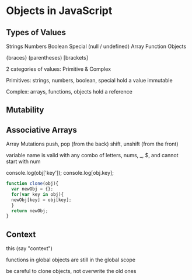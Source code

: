 # Objects in JavaScript

## Types of Values
Strings
Numbers
Boolean
Special (null / undefined)
Array
Function
Objects

{braces}
(parentheses)
[brackets]

2 categories of values: Primitive & Complex

Primitives: strings, numbers, boolean, special
hold a value
immutable

Complex: arrays, functions, objects
hold a reference


## Mutability


## Associative Arrays

Array Mutations
push, pop (from the back)
shift, unshift (from the front)

variable name is valid with any combo of letters, nums, _, $, and cannot start with num

console.log(obj['key']);
console.log[obj.key];
<!-- Invalid Var names must be in the [] as strings -->

```js
function clone(obj){
  var newObj = {};
  for(var key in obj){
  newObj[key] = obj[key];
  }
  return newObj;
}
```

## Context

this (say "context")

functions in global objects are still in the global scope

be careful to clone objects, not overwrite the old ones

